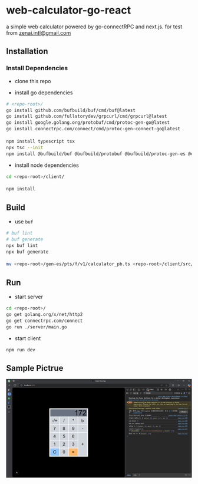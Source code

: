 # web-calculator-go-react
a simple web calculator powered by go-connectRPC and next.js. for test from zenai.intl@gmail.com

## Installation

### Install Dependencies

- clone this repo

- install go dependencies
```sh
# <repo-root>/
go install github.com/bufbuild/buf/cmd/buf@latest
go install github.com/fullstorydev/grpcurl/cmd/grpcurl@latest
go install google.golang.org/protobuf/cmd/protoc-gen-go@latest
go install connectrpc.com/connect/cmd/protoc-gen-connect-go@latest

npm install typescript tsx
npx tsc --init
npm install @bufbuild/buf @bufbuild/protobuf @bufbuild/protoc-gen-es @connectrpc/connect
```

- install node dependencies
```sh
cd <repo-root>/client/

npm install
```

## Build

- use `buf`
```sh
# buf lint
# buf generate
npx buf lint
npx buf generate

mv <repo-root>/gen-es/pts/f/v1/calculator_pb.ts <repo-root>/client/src/app/
```

## Run

- start server
```sh
cd <repo-root>/
go get golang.org/x/net/http2
go get connectrpc.com/connect
go run ./server/main.go
```

- start client
```sh
npm run dev
```

## Sample Pictrue
![image](https://github.com/Sill-William/web-calculator-go-react/blob/main/static/sample.png?raw=true)
